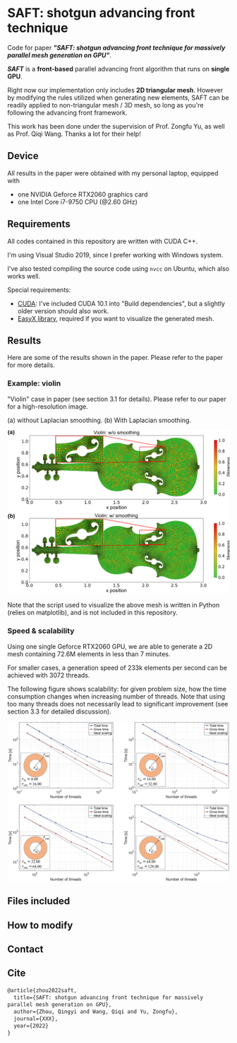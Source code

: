 # SAFT: shotgun advancing front technique
Code for paper ***"SAFT: shotgun advancing front technique for massively parallel mesh generation on GPU"***.  
  
***SAFT*** is a **front-based** parallel advancing front algorithm that runs on **single GPU**. 

Right now our implementation only includes **2D triangular mesh**. However by modifying the rules utilized when generating new elements, SAFT can be readily applied to non-triangular mesh / 3D mesh, so long as you're following the advancing front framework. 

This work has been done under the supervision of Prof. Zongfu Yu, as well as Prof. Qiqi Wang. Thanks a lot for their help! 

## Device
All results in the paper were obtained with my personal laptop, equipped with
- one NVIDIA Geforce RTX2060 graphics card
- one Intel Core i7-9750 CPU (@2.60 GHz)

## Requirements
All codes contained in this repository are written with CUDA C++.  

I'm using Visual Studio 2019, since I prefer working with Windows system.  

I've also tested compiling the source code using `nvcc` on Ubuntu, which also works well. 

Special requirements: 
- [CUDA](https://developer.nvidia.com/cuda-downloads): I've included CUDA 10.1 into "Build dependencies", but a slightly older version should also work. 
- [EasyX library](https://easyx.cn/), required if you want to visualize the generated mesh. 

## Results
Here are some of the results shown in the paper. Please refer to the paper for more details. 
### Example: violin
"Violin" case in paper (see section 3.1 for details). Please refer to our paper for a high-resolution image.   

(a) without Laplacian smoothing. (b) With Laplacian smoothing. 

![Violin](figures/violin.PNG?raw=true)

Note that the script used to visualize the above mesh is written in Python (relies on matplotlib), and is not included in this repository. 

### Speed & scalability
Using one single Geforce RTX2060 GPU, we are able to generate a 2D mesh containing 72.6M elements in less than 7 minutes.  

For smaller cases, a generation speed of 233k elements per second can be achieved with 3072 threads.  

The following figure shows scalability: for given problem size, how the time consumption changes when increasing number of threads. Note that using too many threads does not necessarily lead to significant improvement (see section 3.3 for detailed discussion). 

![Scalability](figures/scale.PNG?raw=true)

## Files included

## How to modify

## Contact

## Cite
    @article{zhou2022saft,
      title={SAFT: shotgun advancing front technique for massively parallel mesh generation on GPU},
      author={Zhou, Qingyi and Wang, Qiqi and Yu, Zongfu},
      journal={XXX},
      year={2022}
    }
  
